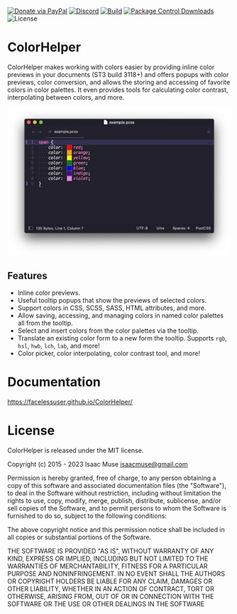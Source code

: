[![Donate via PayPal][donate-image]][donate-link]
[![Discord][discord-image]][discord-link]
[![Build][github-ci-image]][github-ci-link]
[![Package Control Downloads][pc-image]][pc-link]
![License][license-image]
# ColorHelper

ColorHelper makes working with colors easier by providing inline color previews in your documents (ST3 build 3118+) and
offers popups with color previews, color conversion, and allows the storing and accessing of favorite colors in color
palettes. It even provides tools for calculating color contrast, interpolating between colors, and more.

![Screenshot1](docs/src/markdown/images/example.png)

## Features

- Inline color previews.
- Useful tooltip popups that show the previews of selected colors.
- Support colors in CSS, SCSS, SASS, HTML attributes, and more.
- Allow saving, accessing, and managing colors in named color palettes all from the tooltip.
- Select and insert colors from the color palettes via the tooltip.
- Translate an existing color form to a new form the tooltip.  Supports `rgb`, `hsl`, `hwb`, `lch`, `lab`, and more!
- Color picker, color interpolating, color contrast tool, and more!

# Documentation

https://facelessuser.github.io/ColorHelper/

# License

ColorHelper is released under the MIT license.

Copyright (c) 2015 - 2023 Isaac Muse <isaacmuse@gmail.com>

Permission is hereby granted, free of charge, to any person obtaining a copy of this software and associated
documentation files (the "Software"), to deal in the Software without restriction, including without limitation the
rights to use, copy, modify, merge, publish, distribute, sublicense, and/or sell copies of the Software, and to permit
persons to whom the Software is furnished to do so, subject to the following conditions:

The above copyright notice and this permission notice shall be included in all copies or substantial portions of the
Software.

THE SOFTWARE IS PROVIDED "AS IS", WITHOUT WARRANTY OF ANY KIND, EXPRESS OR IMPLIED, INCLUDING BUT NOT LIMITED TO THE
WARRANTIES OF MERCHANTABILITY, FITNESS FOR A PARTICULAR PURPOSE AND NONINFRINGEMENT. IN NO EVENT SHALL THE AUTHORS OR
COPYRIGHT HOLDERS BE LIABLE FOR ANY CLAIM, DAMAGES OR OTHER LIABILITY, WHETHER IN AN ACTION OF CONTRACT, TORT OR
OTHERWISE, ARISING FROM, OUT OF OR IN CONNECTION WITH THE SOFTWARE OR THE USE OR OTHER DEALINGS IN THE SOFTWARE

[github-ci-image]: https://github.com/facelessuser/ColorHelper/workflows/build/badge.svg?branch=master&event=push
[github-ci-link]: https://github.com/facelessuser/ColorHelper/actions?query=workflow%3Abuild+branch%3Amaster
[discord-image]: https://img.shields.io/discord/678289859768745989?logo=discord&logoColor=aaaaaa&color=mediumpurple&labelColor=333333
[discord-link]: https://discord.gg/TWs8Tgr
[pc-image]: https://img.shields.io/packagecontrol/dt/ColorHelper.svg?labelColor=333333&logo=sublime%20text
[pc-link]: https://packagecontrol.io/packages/ColorHelper
[license-image]: https://img.shields.io/badge/license-MIT-blue.svg?labelColor=333333
[donate-image]: https://img.shields.io/badge/Donate-PayPal-3fabd1?logo=paypal
[donate-link]: https://www.paypal.me/facelessuser
